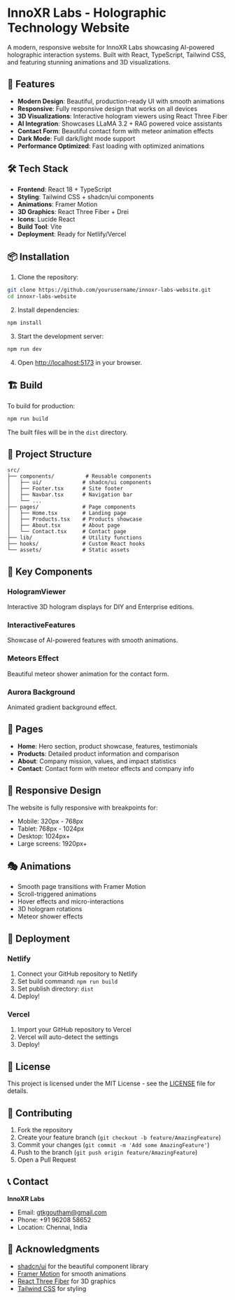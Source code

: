 # InnoXR Labs - Holographic Technology Website

A modern, responsive website for InnoXR Labs showcasing AI-powered holographic interaction systems. Built with React, TypeScript, Tailwind CSS, and featuring stunning animations and 3D visualizations.

## 🚀 Features

- **Modern Design**: Beautiful, production-ready UI with smooth animations
- **Responsive**: Fully responsive design that works on all devices
- **3D Visualizations**: Interactive hologram viewers using React Three Fiber
- **AI Integration**: Showcases LLaMA 3.2 + RAG powered voice assistants
- **Contact Form**: Beautiful contact form with meteor animation effects
- **Dark Mode**: Full dark/light mode support
- **Performance Optimized**: Fast loading with optimized animations

## 🛠️ Tech Stack

- **Frontend**: React 18 + TypeScript
- **Styling**: Tailwind CSS + shadcn/ui components
- **Animations**: Framer Motion
- **3D Graphics**: React Three Fiber + Drei
- **Icons**: Lucide React
- **Build Tool**: Vite
- **Deployment**: Ready for Netlify/Vercel

## 📦 Installation

1. Clone the repository:
```bash
git clone https://github.com/yourusername/innoxr-labs-website.git
cd innoxr-labs-website
```

2. Install dependencies:
```bash
npm install
```

3. Start the development server:
```bash
npm run dev
```

4. Open [http://localhost:5173](http://localhost:5173) in your browser.

## 🏗️ Build

To build for production:

```bash
npm run build
```

The built files will be in the `dist` directory.

## 📁 Project Structure

```
src/
├── components/          # Reusable components
│   ├── ui/             # shadcn/ui components
│   ├── Footer.tsx      # Site footer
│   ├── Navbar.tsx      # Navigation bar
│   └── ...
├── pages/              # Page components
│   ├── Home.tsx        # Landing page
│   ├── Products.tsx    # Products showcase
│   ├── About.tsx       # About page
│   └── Contact.tsx     # Contact page
├── lib/                # Utility functions
├── hooks/              # Custom React hooks
└── assets/             # Static assets
```

## 🎨 Key Components

### HologramViewer
Interactive 3D hologram displays for DIY and Enterprise editions.

### InteractiveFeatures
Showcase of AI-powered features with smooth animations.

### Meteors Effect
Beautiful meteor shower animation for the contact form.

### Aurora Background
Animated gradient background effect.

## 🌟 Pages

- **Home**: Hero section, product showcase, features, testimonials
- **Products**: Detailed product information and comparison
- **About**: Company mission, values, and impact statistics
- **Contact**: Contact form with meteor effects and company info

## 📱 Responsive Design

The website is fully responsive with breakpoints for:
- Mobile: 320px - 768px
- Tablet: 768px - 1024px
- Desktop: 1024px+
- Large screens: 1920px+

## 🎭 Animations

- Smooth page transitions with Framer Motion
- Scroll-triggered animations
- Hover effects and micro-interactions
- 3D hologram rotations
- Meteor shower effects

## 🚀 Deployment

### Netlify
1. Connect your GitHub repository to Netlify
2. Set build command: `npm run build`
3. Set publish directory: `dist`
4. Deploy!

### Vercel
1. Import your GitHub repository to Vercel
2. Vercel will auto-detect the settings
3. Deploy!

## 📄 License

This project is licensed under the MIT License - see the [LICENSE](LICENSE) file for details.

## 🤝 Contributing

1. Fork the repository
2. Create your feature branch (`git checkout -b feature/AmazingFeature`)
3. Commit your changes (`git commit -m 'Add some AmazingFeature'`)
4. Push to the branch (`git push origin feature/AmazingFeature`)
5. Open a Pull Request

## 📞 Contact

**InnoXR Labs**
- Email: gtkgoutham@gmail.com
- Phone: +91 96208 58652
- Location: Chennai, India

## 🙏 Acknowledgments

- [shadcn/ui](https://ui.shadcn.com/) for the beautiful component library
- [Framer Motion](https://www.framer.com/motion/) for smooth animations
- [React Three Fiber](https://docs.pmnd.rs/react-three-fiber) for 3D graphics
- [Tailwind CSS](https://tailwindcss.com/) for styling